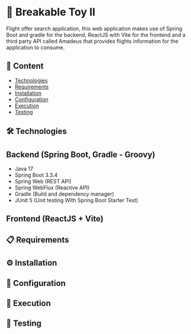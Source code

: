 # 🚀 Breakable Toy II
Flight offer search application, this web application makes use of Spring Boot and gradle for the backend, ReactJS with Vite for the frontend and a third party API called Amadeus that provides flights information for the application to consume.

## 📌 Content
- [Technologies](#technologies)
- [Requirements](#requirements)
- [Installation](#installation)
- [Configuration](#configuration)
- [Execution](#execution)
- [Testing](#testing)

## 🛠 Technologies

## Backend (Spring Boot, Gradle - Groovy)
- Java 17
- Spring Boot 3.3.4
- Spring Web (REST API)
- Spring WebFlux (Reactive API)
- Gradle (Build and dependency manager)
- JUnit 5 (Unit testing With Spring Boot Starter Test)

## Frontend (ReactJS + Vite)


## 📋 Requirements


## ⚙ Installation

## 🔧 Configuration

## 🚀 Execution

## 🧪 Testing